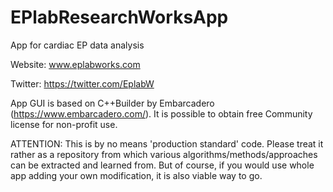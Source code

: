 # EPlabResearchWorksApp
App for cardiac EP data analysis

Website: www.eplabworks.com

Twitter: https://twitter.com/EplabW

App GUI is based on C++Builder by Embarcadero (https://www.embarcadero.com/). It is possible to obtain free Community license for non-profit use.

ATTENTION: This is by no means 'production standard' code. Please treat it rather as a repository from which various algorithms/methods/approaches can be extracted and learned from. But of course, if you would use whole app adding your own modification, it is also viable way to go.